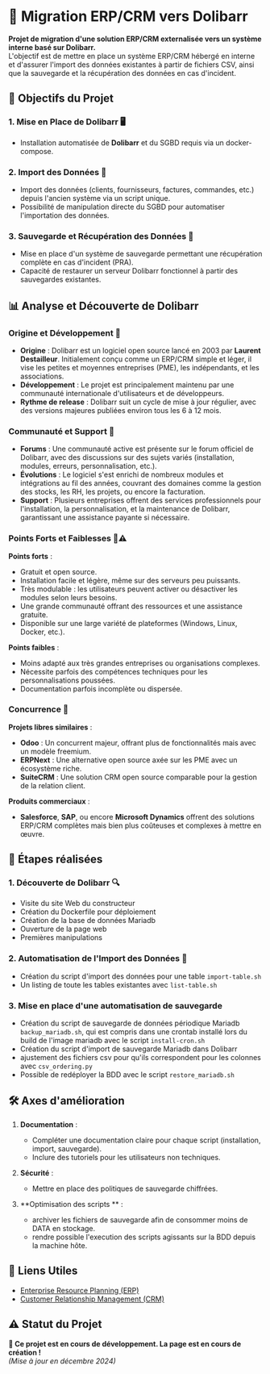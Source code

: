 # 🚀 Migration ERP/CRM vers Dolibarr

**Projet de migration d'une solution ERP/CRM externalisée vers un système interne basé sur Dolibarr.**  
L'objectif est de mettre en place un système ERP/CRM hébergé en interne et d'assurer l'import des données existantes à partir de fichiers CSV, ainsi que la sauvegarde et la récupération des données en cas d'incident.

## 🎯 Objectifs du Projet

### 1. **Mise en Place de Dolibarr** 🖥️
   - Installation automatisée de **Dolibarr** et du SGBD requis via un docker-compose.
     
### 2. **Import des Données** 📂
   - Import des données (clients, fournisseurs, factures, commandes, etc.) depuis l'ancien système via un script unique.
   - Possibilité de manipulation directe du SGBD pour automatiser l'importation des données.

### 3. **Sauvegarde et Récupération des Données** 💾
   - Mise en place d'un système de sauvegarde permettant une récupération complète en cas d'incident (PRA).
   - Capacité de restaurer un serveur Dolibarr fonctionnel à partir des sauvegardes existantes.

## 📊 **Analyse et Découverte de Dolibarr**

### Origine et Développement 🚀  
- **Origine** : Dolibarr est un logiciel open source lancé en 2003 par **Laurent Destailleur**. Initialement conçu comme un ERP/CRM simple et léger, il vise les petites et moyennes entreprises (PME), les indépendants, et les associations.  
- **Développement** : Le projet est principalement maintenu par une communauté internationale d'utilisateurs et de développeurs.  
- **Rythme de release** : Dolibarr suit un cycle de mise à jour régulier, avec des versions majeures publiées environ tous les 6 à 12 mois.  

### Communauté et Support 💬  
- **Forums** : Une communauté active est présente sur le forum officiel de Dolibarr, avec des discussions sur des sujets variés (installation, modules, erreurs, personnalisation, etc.).  
- **Évolutions** : Le logiciel s'est enrichi de nombreux modules et intégrations au fil des années, couvrant des domaines comme la gestion des stocks, les RH, les projets, ou encore la facturation.  
- **Support** : Plusieurs entreprises offrent des services professionnels pour l'installation, la personnalisation, et la maintenance de Dolibarr, garantissant une assistance payante si nécessaire.  

### Points Forts et Faiblesses 🌟⚠️  
**Points forts** :  
- Gratuit et open source.  
- Installation facile et légère, même sur des serveurs peu puissants.  
- Très modulable : les utilisateurs peuvent activer ou désactiver les modules selon leurs besoins.  
- Une grande communauté offrant des ressources et une assistance gratuite.  
- Disponible sur une large variété de plateformes (Windows, Linux, Docker, etc.).  

**Points faibles** :  
- Moins adapté aux très grandes entreprises ou organisations complexes.  
- Nécessite parfois des compétences techniques pour les personnalisations poussées.  
- Documentation parfois incomplète ou dispersée.  

### Concurrence 🏁  
**Projets libres similaires** :  
- **Odoo** : Un concurrent majeur, offrant plus de fonctionnalités mais avec un modèle freemium.  
- **ERPNext** : Une alternative open source axée sur les PME avec un écosystème riche.  
- **SuiteCRM** : Une solution CRM open source comparable pour la gestion de la relation client.  

**Produits commerciaux** :  
- **Salesforce**, **SAP**, ou encore **Microsoft Dynamics** offrent des solutions ERP/CRM complètes mais bien plus coûteuses et complexes à mettre en œuvre.  

## 📝 Étapes réalisées

### 1. **Découverte de Dolibarr** 🔍
- Visite du site Web du constructeur
- Création du Dockerfile pour déploiement
- Création de la base de données Mariadb
- Ouverture de la page web
- Premières manipulations

### 2. **Automatisation de l'Import des Données** 🔄
- Création du script d'import des données pour une table `import-table.sh`
- Un listing de toute les tables existantes avec `list-table.sh`

### 3. **Mise en place d'une automatisation de sauvegarde**
- Création du script de sauvegarde de données périodique Mariadb `backup_mariadb.sh`, qui est compris dans une crontab installé lors du build de l'image mariadb avec le script `install-cron.sh`
- Création du script d'import de sauvegarde Mariadb dans Dolibarr
- ajustement des fichiers csv pour qu'ils correspondent pour les colonnes avec `csv_ordering.py`
- Possible de redéployer la BDD avec le script `restore_mariadb.sh`


## 🛠️ **Axes d'amélioration**
 

1. **Documentation** :  
   - Compléter une documentation claire pour chaque script (installation, import, sauvegarde).  
   - Inclure des tutoriels pour les utilisateurs non techniques.  

2. **Sécurité** :  
   - Mettre en place des politiques de sauvegarde chiffrées.
     
3. **Optimisation des scripts ** :  
   - archiver les fichiers de sauvegarde afin de consommer moins de DATA en stockage.
   - rendre possible l'execution des scripts agissants sur la BDD depuis la machine hôte. 


## 🔗 Liens Utiles
- [Enterprise Resource Planning (ERP)](https://en.wikipedia.org/wiki/Enterprise_resource_planning)
- [Customer Relationship Management (CRM)](https://en.wikipedia.org/wiki/Customer_relationship_management)

## ⚠️ Statut du Projet
**🚧 Ce projet est en cours de développement. La page est en cours de création !**  
*(Mise à jour en décembre 2024)*  
